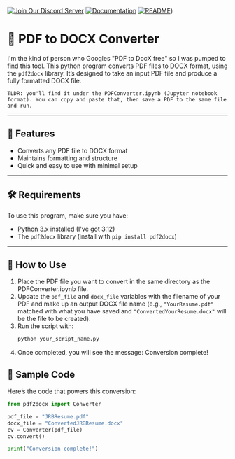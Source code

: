 [![Join Our Discord Server](https://img.shields.io/badge/Discord-Join%20Server-blue?logo=discord)](https://discord.gg/Zexs56h2)
[![Documentation](https://docs.rs/candle-core/badge.svg)](https://docs.rs/candle-core)
[![README](https://img.shields.io/github/license/base-org/node?color=green)](https://github.com/jonnyblevins/PythonPDFConverter/main/README.md))


# 📝 PDF to DOCX Converter

I'm the kind of person who Googles "PDF to DocX free" so I was pumped to find this tool. This python program converts PDF files to DOCX format, using the `pdf2docx` library. It’s designed to take an input PDF file and produce a fully formatted DOCX file. 

`TLDR: you'll find it under the PDFConverter.ipynb (Jupyter notebook format). You can copy and paste that, then save a PDF to the same file and run.`

---

## 🚀 Features
- Converts any PDF file to DOCX format
- Maintains formatting and structure
- Quick and easy to use with minimal setup

---

## 🛠️ Requirements

To use this program, make sure you have:
- Python 3.x installed (I've got 3.12)
- The `pdf2docx` library (install with `pip install pdf2docx`)

---

## 📂 How to Use

1. Place the PDF file you want to convert in the same directory as the PDFConverter.ipynb file.
2. Update the `pdf_file` and `docx_file` variables with the filename of your PDF and make up an output DOCX file name (e.g., `"YourResume.pdf"` matched with what you have saved and `"ConvertedYourResume.docx"` will be the file to be created).
3. Run the script with:
   ```bash
   python your_script_name.py
4. Once completed, you will see the message: Conversion complete!


## 📑 Sample Code

Here’s the code that powers this conversion:

```python
from pdf2docx import Converter

pdf_file = "JRBResume.pdf"
docx_file = "ConvertedJRBResume.docx"
cv = Converter(pdf_file)
cv.convert()

print("Conversion complete!")
```
